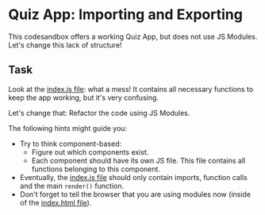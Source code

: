 # Quiz App: Importing and Exporting

This codesandbox offers a working Quiz App, but does not use JS Modules. Let's change this lack of structure!

## Task

Look at the [index.js file](./index.js): what a mess! It contains all necessary functions to keep the app working, but it's very confusing.

Let's change that: Refactor the code using JS Modules.

The following hints might guide you:

- Try to think component-based:
  - Figure out which components exist.
  - Each component should have its own JS file. This file contains all functions belonging to this component.
- Eventually, the [index.js file](./index.js) should only contain imports, function calls and the main `render()` function.
- Don't forget to tell the browser that you are using modules now (inside of the [index.html file](./index.html)).
